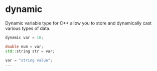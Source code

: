 # dynamic
Dynamic variable type for C++ allow you to store and dynamically cast various types of data.

```c++
dynamic var = 10;

double num = var;
std::string str = var;

var = "string value";
...
```
